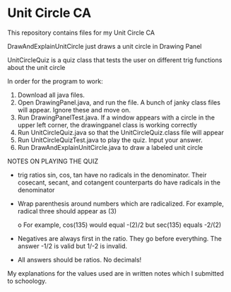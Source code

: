 # Unit Circle CA
This repository contains files for my Unit Circle CA

DrawAndExplainUnitCircle just draws a unit circle in Drawing Panel

UnitCircleQuiz is a quiz class that tests the user on different trig functions
about the unit circle

In order for the program to work:

1. Download all java files. 
2. Open DrawingPanel.java, and run the file. A bunch of janky class files will appear. Ignore these and move on.
3. Run DrawingPanelTest.java. If a window appears with a circle in the upper left corner, the drawingpanel class is working correctly
4. Run UnitCircleQuiz.java so that the UnitCircleQuiz.class file will appear
5. Run UnitCircleQuizTest.java to play the quiz. Input your answer.
6. Run DrawAndExplainUnitCircle.java to draw a labeled unit circle

NOTES ON PLAYING THE QUIZ
- trig ratios sin, cos, tan have no radicals in the denominator. Their cosecant, secant, and cotangent counterparts do have radicals in the denominator

- Wrap parenthesis around numbers which are radicalized. For example, radical three should appear as (3)

	o For example, cos(135) would equal -(2)/2 but sec(135) equals -2/(2)

- Negatives are always first in the ratio. They go before everything. The answer -1/2 is valid but 1/-2 is invalid.

- All answers should be ratios. No decimals!

My explanations for the values used are in written notes which I submitted to schoology.